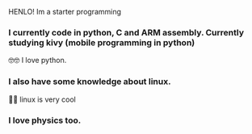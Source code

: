 HENLO! Im a starter programming
### I currently code in python, C and ARM assembly. Currently studying kivy (mobile programming in python)  
🤓🤓 I love python. 
### I also have some knowledge about linux.
🤯🤯 linux is very cool
### I love physics too. 

